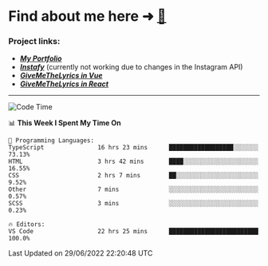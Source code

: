 # Find about me here ➜ [🧑](https://pauabella.dev)

### Project links:
- ***[My Portfolio](https://pauabella.dev)***
- ***[Instafy](https://instafy.me)*** (currently not working due to changes in the Instagram API)
- ***[GiveMeTheLyrics in Vue](https://lyrics.pauabella.dev)***
- ***[GiveMeTheLyrics in React](https://pauabella.dev/GiveMeTheLyrics)***

---
<!--START_SECTION:waka-->
![Code Time](http://img.shields.io/badge/Code%20Time-0%20secs-blue)

📊 **This Week I Spent My Time On** 

```text
💬 Programming Languages: 
TypeScript               16 hrs 23 mins      ██████████████████░░░░░░░   73.13% 
HTML                     3 hrs 42 mins       ████░░░░░░░░░░░░░░░░░░░░░   16.55% 
CSS                      2 hrs 7 mins        ██░░░░░░░░░░░░░░░░░░░░░░░   9.52% 
Other                    7 mins              ░░░░░░░░░░░░░░░░░░░░░░░░░   0.57% 
SCSS                     3 mins              ░░░░░░░░░░░░░░░░░░░░░░░░░   0.23%

🔥 Editors: 
VS Code                  22 hrs 25 mins      █████████████████████████   100.0%

```


 Last Updated on 29/06/2022 22:20:48 UTC
<!--END_SECTION:waka-->
